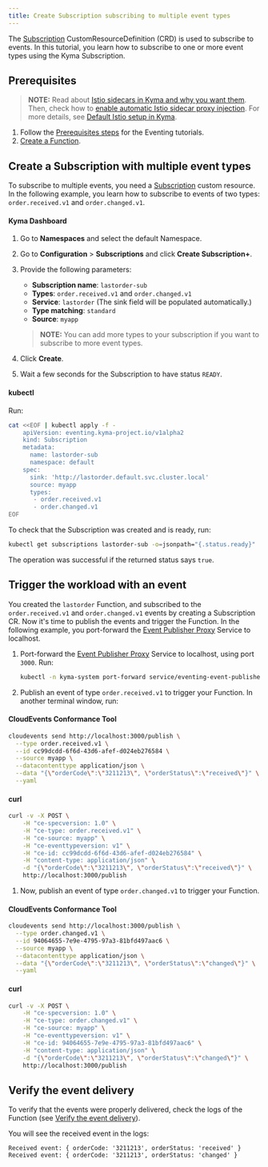 ```yaml
---
title: Create Subscription subscribing to multiple event types
---
```


The [Subscription](../../05-technical-reference/00-custom-resources/evnt-01-subscription.md) CustomResourceDefinition (CRD) is used to subscribe to events. In this tutorial, you learn how to subscribe to one or more event types using the Kyma Subscription.

## Prerequisites

>**NOTE:** Read about [Istio sidecars in Kyma and why you want them](https://kyma-project.io/#/istio/user/00-overview/00-30-overview-istio-sidecars). Then, check how to [enable automatic Istio sidecar proxy injection](https://kyma-project.io/#/istio/user/02-operation-guides/operations/02-20-enable-sidecar-injection). For more details, see [Default Istio setup in Kyma](https://kyma-project.io/#/istio/user/00-overview/00-40-overview-istio-setup).

1. Follow the [Prerequisites steps](./) for the Eventing tutorials.
2. [Create a Function](../../02-get-started/04-trigger-workload-with-event.md#create-a-function).

## Create a Subscription with multiple event types

To subscribe to multiple events, you need a [Subscription](../../05-technical-reference/00-custom-resources/evnt-01-subscription.md) custom resource. In the following example, you learn how to subscribe to events of two types: `order.received.v1` and `order.changed.v1`.

<!-- tabs:start -->

#### **Kyma Dashboard**

1. Go to **Namespaces** and select the default Namespace.
2. Go to **Configuration** > **Subscriptions** and click **Create Subscription+**.
3. Provide the following parameters:
   - **Subscription name**: `lastorder-sub`
   - **Types**: `order.received.v1` and `order.changed.v1`
   - **Service**: `lastorder` (The sink field will be populated automatically.)
   - **Type matching**: `standard`
   - **Source**: `myapp`

   > **NOTE:** You can add more types to your subscription if you want to subscribe to more event types.

4. Click **Create**.
5. Wait a few seconds for the Subscription to have status `READY`.

#### **kubectl**

Run:
```bash
cat <<EOF | kubectl apply -f -
    apiVersion: eventing.kyma-project.io/v1alpha2
    kind: Subscription
    metadata:
      name: lastorder-sub
      namespace: default
    spec:
      sink: 'http://lastorder.default.svc.cluster.local'
      source: myapp
      types:
       - order.received.v1
       - order.changed.v1
EOF
```

To check that the Subscription was created and is ready, run:
```bash
kubectl get subscriptions lastorder-sub -o=jsonpath="{.status.ready}"
```

The operation was successful if the returned status says `true`.

<!-- tabs:end -->

## Trigger the workload with an event

You created the `lastorder` Function, and subscribed to the `order.received.v1` and `order.changed.v1` events by creating a Subscription CR. Now it's time to publish the events and trigger the Function.
In the following example, you port-forward the [Event Publisher Proxy](../../05-technical-reference/00-architecture/evnt-01-architecture.md) Service to localhost.

1. Port-forward the [Event Publisher Proxy](../../05-technical-reference/00-architecture/evnt-01-architecture.md) Service to localhost, using port `3000`. Run:
   ```bash
   kubectl -n kyma-system port-forward service/eventing-event-publisher-proxy 3000:80
   ```
2. Publish an event of type `order.received.v1` to trigger your Function. In another terminal window, run:

<!-- tabs:start -->

#### **CloudEvents Conformance Tool**

   ```bash
   cloudevents send http://localhost:3000/publish \
     --type order.received.v1 \
     --id cc99dcdd-6f6d-43d6-afef-d024eb276584 \
     --source myapp \
     --datacontenttype application/json \
     --data "{\"orderCode\":\"3211213\", \"orderStatus\":\"received\"}" \
     --yaml
   ```

#### **curl**

   ```bash
   curl -v -X POST \
       -H "ce-specversion: 1.0" \
       -H "ce-type: order.received.v1" \
       -H "ce-source: myapp" \
       -H "ce-eventtypeversion: v1" \
       -H "ce-id: cc99dcdd-6f6d-43d6-afef-d024eb276584" \
       -H "content-type: application/json" \
       -d "{\"orderCode\":\"3211213\", \"orderStatus\":\"received\"}" \
       http://localhost:3000/publish
   ```

<!-- tabs:end -->

1. Now, publish an event of type `order.changed.v1` to trigger your Function.

<!-- tabs:start -->

#### **CloudEvents Conformance Tool**

   ```bash
   cloudevents send http://localhost:3000/publish \
     --type order.changed.v1 \
     --id 94064655-7e9e-4795-97a3-81bfd497aac6 \
     --source myapp \
     --datacontenttype application/json \
     --data "{\"orderCode\":\"3211213\", \"orderStatus\":\"changed\"}" \
     --yaml
   ```

#### **curl**

   ```bash
   curl -v -X POST \
       -H "ce-specversion: 1.0" \
       -H "ce-type: order.changed.v1" \
       -H "ce-source: myapp" \
       -H "ce-eventtypeversion: v1" \
       -H "ce-id: 94064655-7e9e-4795-97a3-81bfd497aac6" \
       -H "content-type: application/json" \
       -d "{\"orderCode\":\"3211213\", \"orderStatus\":\"changed\"}" \
       http://localhost:3000/publish
   ```

<!-- tabs:end -->

## Verify the event delivery

To verify that the events were properly delivered, check the logs of the Function (see [Verify the event delivery](../../02-get-started/04-trigger-workload-with-event.md#verify-the-event-delivery)).

You will see the received event in the logs:
```
Received event: { orderCode: '3211213', orderStatus: 'received' }
Received event: { orderCode: '3211213', orderStatus: 'changed' }
```
